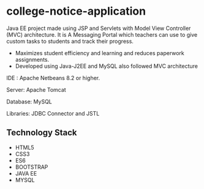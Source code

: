 # college-notice-application
Java EE project made using JSP and Servlets with Model View Controller (MVC) architecture.
It is A Messaging Portal which teachers can use to give custom tasks to students and track their progress.
* Maximizes student efficiency and learning and reduces paperwork assignments.
* Developed using Java-J2EE and MySQL also followed MVC architecture

IDE : Apache Netbeans 8.2 or higher.

Server: Apache Tomcat

Database: MySQL

Libraries: JDBC Connector and JSTL

## Technology Stack
* HTML5
* CSS3
* ES6
* BOOTSTRAP
* JAVA EE
* MYSQL
